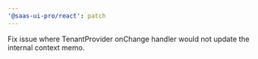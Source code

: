 ```yaml
---
'@saas-ui-pro/react': patch
---
```


Fix issue where TenantProvider onChange handler would not update the internal context memo.
